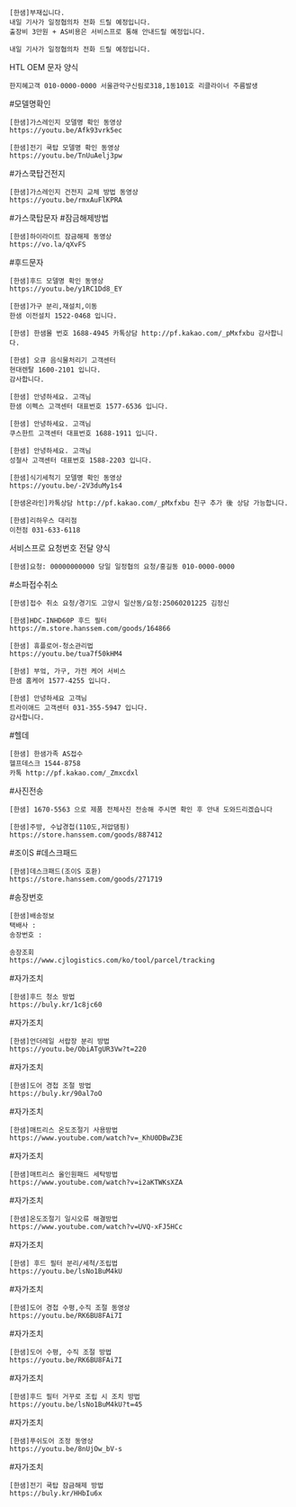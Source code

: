 ```
[한샘]부재십니다.
내일 기사가 일정협의차 전화 드릴 예정입니다.
출장비 3만원 + AS비용은 서비스프로 통해 안내드릴 예정입니다.
```
```
내일 기사가 일정협의차 전화 드릴 예정입니다.
```

HTL OEM 문자 양식
```
한지혜고객 010-0000-0000 서울관악구신림로318,1동101호 리클라이너 주름발생
```

#모델명확인
```
[한샘]가스레인지 모델명 확인 동영상 
https://youtu.be/Afk93vrk5ec
```

```
[한샘]전기 쿡탑 모델명 확인 동영상 
https://youtu.be/TnUuAelj3pw
```

#가스쿡탑건전지
```
[한샘]가스레인지 건전지 교체 방법 동영상 
https://youtu.be/rmxAuFlKPRA
```

#가스쿡탑문자 #잠금해제방법
```
[한샘]하이라이트 잠금해제 동영상 
https://vo.la/qXvFS
```

#후드문자
```
[한샘]후드 모델명 확인 동영상 
https://youtu.be/y1RC1Dd8_EY
```

```
[한샘]가구 분리,재설치,이동 
한샘 이전설치 1522-0468 입니다. 
```

```
[한샘] 한샘몰 번호 1688-4945 카톡상담 http://pf.kakao.com/_pMxfxbu 감사합니다.
```

```
[한샘] 오큐 음식물처리기 고객센터 
현대렌탈 1600-2101 입니다. 
감사합니다. 
```

```
[한샘] 안녕하세요. 고객님 
한샘 이펙스 고객센터 대표번호 1577-6536 입니다.
```

```
[한샘] 안녕하세요. 고객님 
쿠스한트 고객센터 대표번호 1688-1911 입니다.
```

```
[한샘] 안녕하세요. 고객님 
성철사 고객센터 대표번호 1588-2203 입니다.
```

```
[한샘]식기세척기 모델명 확인 동영상 
https://youtu.be/-2V3duMy1s4
```

```
[한샘온라인]카톡상담 http://pf.kakao.com/_pMxfxbu 친구 추가 後 상담 가능합니다.
```

```
[한샘]리하우스 대리점 
이천점 031-633-6118
```

서비스프로 요청번호 전달 양식
```
[한샘]요청: 00000000000 당일 일정협의 요청/홍길동 010-0000-0000
```

#소파접수취소
```
[한샘]접수 취소 요청/경기도 고양시 일산동/요청:25060201225 김정신
```

```
[한샘]HDC-INHD60P 후드 필터
https://m.store.hanssem.com/goods/164866
```

```
[한샘] 휴플로어-청소관리법 
https://youtu.be/tua7f50kHM4
```

```
[한샘] 부엌, 가구, 가전 케어 서비스 
한샘 홈케어 1577-4255 입니다.
```

```
[한샘] 안녕하세요 고객님 
트라이애드 고객센터 031-355-5947 입니다. 
감사합니다. 
```

#헬데
```
[한샘] 한샘가족 AS접수 
헬프데스크 1544-8758 
카톡 http://pf.kakao.com/_Zmxcdxl 
```

#사진전송
```
[한샘] 1670-5563 으로 제품 전체사진 전송해 주시면 확인 후 안내 도와드리겠습니다
```

```
[한샘]주방, 수납경첩(110도,저압댐핑)
https://store.hanssem.com/goods/887412
```

#조이S #데스크패드 
```
[한샘]데스크패드(조이S 호환) 
https://store.hanssem.com/goods/271719 
```

#송장번호 
```
[한샘]배송정보 
택배사 :  
송장번호 :  
```
```
송장조회 
https://www.cjlogistics.com/ko/tool/parcel/tracking
```

#자가조치
```
[한샘]후드 청소 방법 
https://buly.kr/1c8jc60
```

#자가조치
```
[한샘]언더레일 서랍장 분리 방법 
https://youtu.be/ObiATgUR3Vw?t=220
```

#자가조치
```
[한샘]도어 경첩 조절 방법 
https://buly.kr/90al7oO
```

#자가조치
```
[한샘]매트리스 온도조절기 사용방법 
https://www.youtube.com/watch?v=_KhU0DBwZ3E
```

#자가조치
```
[한샘]매트리스 올인원패드 세탁방법 
https://www.youtube.com/watch?v=i2aKTWKsXZA
```

#자가조치
```
[한샘]온도조절기 일시오류 해결방법 
https://www.youtube.com/watch?v=UVQ-xFJ5HCc
```

#자가조치 
```
[한샘] 후드 필터 분리/세척/조립법 
https://youtu.be/lsNo1BuM4kU
```

#자가조치 
```
[한샘]도어 경첩 수평,수직 조절 동영상
https://youtu.be/RK6BU8FAi7I
```

#자가조치 
```
[한샘]도어 수평, 수직 조절 방법 
https://youtu.be/RK6BU8FAi7I
```

#자가조치
```
[한샘]후드 필터 거꾸로 조립 시 조치 방법 
https://youtu.be/lsNo1BuM4kU?t=45
```

#자가조치 
```
[한샘]푸쉬도어 조정 동영상 
https://youtu.be/8nUjOw_bV-s
```

#자가조치 
```
[한샘]전기 쿡탑 잠금해제 방법
https://buly.kr/HHbIu6x
```
